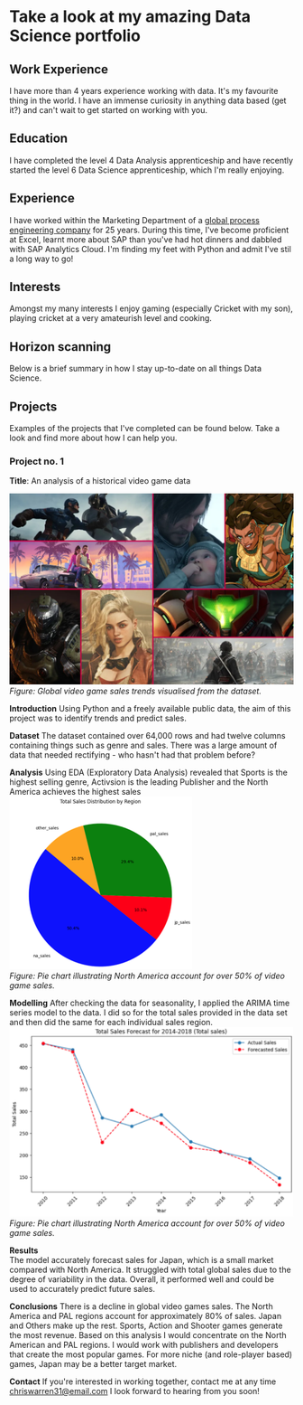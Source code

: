 # Take a look at my amazing Data Science portfolio

## Work Experience
I have more than 4 years experience working with data. It's my favourite thing in the world. I have an immense curiosity in anything data based (get it?) and can't wait to get started on working with you.

## Education
I have completed the level 4 Data Analysis apprenticeship and have recently started the level 6 Data Science apprenticeship, which I'm really enjoying.

## Experience
I have worked within the Marketing Department of a [global process engineering company](https://www.uk.endress.com/en)  for 25 years. During this time, I've become proficient at Excel, learnt more about SAP than you've had hot dinners and dabbled with SAP Analytics Cloud. I'm finding my feet with Python and admit I've stil a long way to go!

## Interests
Amongst my many interests I enjoy gaming (especially Cricket with my son), playing cricket at a very amateurish level and cooking.

## Horizon scanning
Below is a brief summary in how I stay up-to-date on all things Data Science.

## Projects
Examples of the projects that I've completed can be found below. Take a look and find more about how I can help you.

### Project no. 1  
**Title**: An analysis of a historical video game data

![Video Game Sales Visualisation](assets/image1.jpg)  
*Figure: Global video game sales trends visualised from the dataset.*

**Introduction** 
Using Python and a freely available public data, the aim of this project was to identify trends and predict sales.

**Dataset** 
The dataset contained over 64,000 rows and had twelve columns containing things such as genre and sales. There was a large amount of data that needed rectifying - who hasn't had that problem before?

**Analysis** 
Using EDA (Exploratory Data Analysis) revealed that Sports is the highest selling genre, Activsion is the leading Publisher and the North America achieves the highest sales 
![Video Game Sales Visualisation](assets/image2.png)  
*Figure: Pie chart illustrating North America account for over 50% of video game sales.*

**Modelling** 
After checking the data for seasonality, I applied the ARIMA time series model to the data. I did so for the total sales provided in the data set and then did the same for each individual sales region.
![Video Game Sales Visualisation](assets/image3.png)  
*Figure: Pie chart illustrating North America account for over 50% of video game sales.*

**Results**  
The model accurately forecast sales for Japan, which is a small market compared with North America. It struggled with total global sales due to the degree of variability in the data. Overall, it performed well and could be used to accurately predict future sales.

**Conclusions** 
There is a decline in global video games sales. The North America and PAL regions account for approximately 80% of sales. Japan and Others make up the rest. Sports, Action and Shooter games generate the most revenue. Based on this analysis I would concentrate on the North American and PAL regions. I would work with publishers and developers that create the most popular games. For more niche (and role-player based) games, Japan may be a better target market. 


**Contact**
If you're interested in working together, contact me at any time chriswarren31@email.com
I look forward to hearing from you soon!


